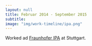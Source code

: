```yaml
---
layout: null
title: Februar 2014 - September 2015
subtitle:
image: "img/work-timeline/ipa.png"
---
```

Worked ad [Fraunhofer IPA]() at Stuttgart.